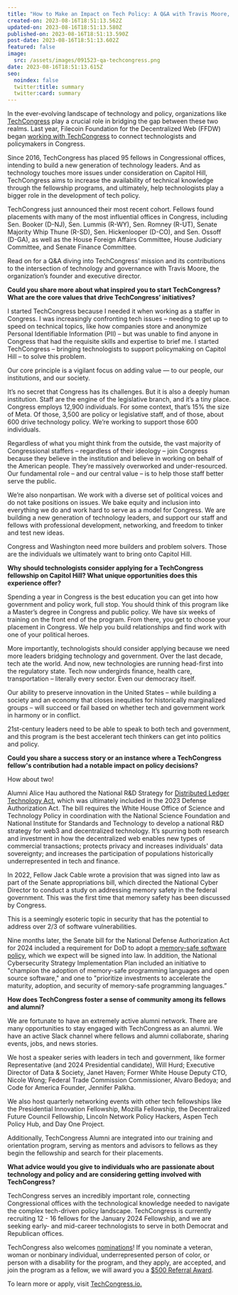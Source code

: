 ```yaml
---
title: "How to Make an Impact on Tech Policy: A Q&A with Travis Moore, Founder of TechCongress"
created-on: 2023-08-16T18:51:13.562Z
updated-on: 2023-08-16T18:51:13.580Z
published-on: 2023-08-16T18:51:13.590Z
post-date: 2023-08-16T18:51:13.602Z
featured: false
image:
  src: /assets/images/091523-qa-techcongress.png
date: 2023-08-16T18:51:13.615Z
seo:
  noindex: false
  twitter:title: summary
  twitter:card: summary
---
```


In the ever-evolving landscape of technology and policy, organizations like [TechCongress](https://www.techcongress.io/) play a crucial role in bridging the gap between these two realms. Last year, Filecoin Foundation for the Decentralized Web (FFDW) began [working with TechCongress](/blog/filecoin-foundation-for-the-decentralized-web-and-techcongress-will-work-together-to-place-more-technologists-on-capitol-hill/) to connect technologists and policymakers in Congress. 

Since 2016, TechCongress has placed 95 fellows in Congressional offices, intending to build a new generation of technology leaders. And as technology touches more issues under consideration on Capitol Hill, TechCongress aims to increase the availability of technical knowledge through the fellowship programs, and ultimately, help technologists play a bigger role in the development of tech policy.

TechCongress just announced their most recent cohort. Fellows found placements with many of the most influential offices in Congress, including Sen. Booker (D-NJ), Sen. Lummis (R-WY), Sen. Romney (R-UT), Senate Majority Whip Thune (R-SD), Sen. Hickenlooper (D-CO), and Sen. Ossoff (D-GA), as well as the House Foreign Affairs Committee, House Judiciary Committee, and Senate Finance Committee. 

Read on for a Q&A diving into TechCongress’ mission and its contributions to the intersection of technology and governance with Travis Moore, the organization’s founder and executive director. 

**Could you share more about what inspired you to start TechCongress? What are the core values that drive TechCongress’ initiatives?** 

I started TechCongress because I needed it when working as a staffer in Congress. I was increasingly confronting tech issues – needing to get up to speed on technical topics, like how companies store and anonymize Personal Identifiable Information (PII) – but was unable to find anyone in Congress that had the requisite skills and expertise to brief me. I started TechCongress – bringing technologists to support policymaking on Capitol Hill – to solve this problem. 

Our core principle is a vigilant focus on adding value — to our people, our institutions, and our society. 

It’s no secret that Congress has its challenges. But it is also a deeply human institution. Staff are the engine of the legislative branch, and it’s a tiny place. Congress employs 12,900 individuals. For some context, that’s 15% the size of Meta. Of those, 3,500 are policy or legislative staff, and of those, about 600 drive technology policy. We’re working to support those 600 individuals. 

Regardless of what you might think from the outside, the vast majority of Congressional staffers – regardless of their ideology – join Congress because they believe in the institution and believe in working on behalf of the American people. They’re massively overworked and under-resourced. Our fundamental role – and our central value – is to help those staff better serve the public. 

We’re also nonpartisan. We work with a diverse set of political voices and do not take positions on issues. We bake equity and inclusion into everything we do and work hard to serve as a model for Congress. We are building a new generation of technology leaders, and support our staff and fellows with professional development, networking, and freedom to tinker and test new ideas. 

Congress and Washington need more builders and problem solvers. Those are the individuals we ultimately want to bring onto Capitol Hill. 

**Why should technologists consider applying for a TechCongress fellowship on Capitol Hill? What unique opportunities does this experience offer?**

Spending a year in Congress is the best education you can get into how government and policy work, full stop. You should think of this program like a Master’s degree in Congress and public policy. We have six weeks of training on the front end of the program. From there, you get to choose your placement in Congress. We help you build relationships and find work with one of your political heroes. 

More importantly, technologists should consider applying because we need more leaders bridging technology and government. Over the last decade, tech ate the world. And now, new technologies are running head-first into the regulatory state. Tech now undergirds finance, health care, transportation – literally every sector. Even our democracy itself. 

Our ability to preserve innovation in the United States – while building a society and an economy that closes inequities for historically marginalized groups – will succeed or fail based on whether tech and government work in harmony or in conflict. 

21st-century leaders need to be able to speak to both tech and government, and this program is the best accelerant tech thinkers can get into politics and policy. 

**Could you share a success story or an instance where a TechCongress fellow's contribution had a notable impact on policy decisions?**

How about two! 

Alumni Alice Hau authored the National R&D Strategy for [Distributed Ledger Technology Act](https://www.commerce.senate.gov/2022/5/wicker-lummis-introduce-national-r-d-strategy-for-distributed-ledger-technology-act#:~:text=The%20National%20R%26D%20Strategy%20for%20Distributed%20Ledger%20Technology%20Act%20would,DLT%20and%20its%20practical%20applications), which was ultimately included in the 2023 Defense Authorization Act. The bill requires the White House Office of Science and Technology Policy in coordination with the National Science Foundation and National Institute for Standards and Technology to develop a national R&D strategy for web3 and decentralized technology. It’s spurring both research and investment in how the decentralized web enables new types of commercial transactions; protects privacy and increases individuals' data sovereignty; and increases the participation of populations historically underrepresented in tech and finance.

In 2022, Fellow Jack Cable wrote a provision that was signed into law as part of the Senate appropriations bill, which directed the National Cyber Director to conduct a study on addressing memory safety in the federal government. This was the first time that memory safety has been discussed by Congress. 

This is a seemingly esoteric topic in security that has the potential to address over 2/3 of software vulnerabilities. 

Nine months later, the Senate bill for the National Defense Authorization Act for 2024 included a requirement for DoD to adopt a [memory-safe software policy](https://www.congress.gov/congressional-report/118th-congress/senate-report/32/1), which we expect will be signed into law. In addition, the National Cybersecurity Strategy Implementation Plan included an initiative to "champion the adoption of memory-safe programming languages and open source software," and one to "prioritize investments to accelerate the maturity, adoption, and security of memory-safe programming languages.”

**How does TechCongress foster a sense of community among its fellows and alumni?**

We are fortunate to have an extremely active alumni network. There are many opportunities to stay engaged with TechCongress as an alumni. We have an active Slack channel where fellows and alumni collaborate, sharing events, jobs, and news stories. 

We host a speaker series with leaders in tech and government, like former Representative (and 2024 Presidential candidate), Will Hurd; Executive Director of Data & Society, Janet Haven; Former White House Deputy CTO, Nicole Wong; Federal Trade Commission Commissioner, Alvaro Bedoya; and Code for America Founder, Jennifer Palkha. 

We also host quarterly networking events with other tech fellowships like the Presidential Innovation Fellowship, Mozilla Fellowship, the Decentralized Future Council Fellowship, Lincoln Network Policy Hackers, Aspen Tech Policy Hub, and Day One Project. 

Additionally, TechCongress Alumni are integrated into our training and orientation program, serving as mentors and advisors to fellows as they begin the fellowship and search for their placements. 

**What advice would you give to individuals who are passionate about technology and policy and are considering getting involved with TechCongress?**

TechCongress serves an incredibly important role, connecting Congressional offices with the technological knowledge needed to navigate the complex tech-driven policy landscape. TechCongress is currently recruiting 12 - 16 fellows for the January 2024 Fellowship, and we are seeking early- and mid-career technologists to serve in both Democrat and Republican offices. 

TechCongress also welcomes [nominations](https://techcongress.us10.list-manage.com/track/click?u=af5890511c379af397cbc931d&id=b05feb1756&e=d04e36028e)! If you nominate a veteran, woman or nonbinary individual, underrepresented person of color, or person with a disability for the program, and they apply, are accepted, and join the program as a fellow, we will award you a [$500 Referral Award](https://techcongress.us10.list-manage.com/track/click?u=af5890511c379af397cbc931d&id=41d6727f97&e=d04e36028e).

To learn more or apply, visit [TechCongress.io.](https://www.techcongress.io/apply)

